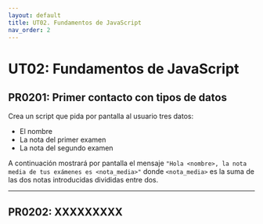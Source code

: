 ```yaml
---
layout: default
title: UT02. Fundamentos de JavaScript
nav_order: 2
---
```


# UT02: Fundamentos de JavaScript


## PR0201: Primer contacto con tipos de datos

Crea un script que pida por pantalla al usuario tres datos:

- El nombre
- La nota del primer examen 
- La nota del segundo examen 

A continuación mostrará por pantalla el mensaje `"Hola <nombre>, la nota media de tus exámenes es <nota_media>"` donde `<nota_media>` es la suma de las dos notas introducidas divididas entre dos.

---

## PR0202: XXXXXXXXX